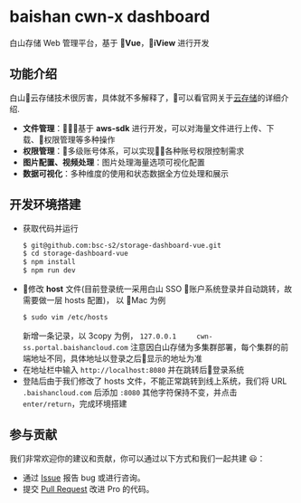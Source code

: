 # baishan cwn-x dashboard

白山存储 Web 管理平台，基于 **Vue**，**iView** 进行开发

## 功能介绍
白山云存储技术很厉害，具体就不多解释了，可以看官网关于[云存储](http://zh.baishancloud.com/tech/cwn/)的详细介绍.

- **文件管理**：基于 **aws-sdk** 进行开发，可以对海量文件进行上传、下载、权限管理等多种操作
- **权限管理**：多级账号体系，可以实现各种账号权限控制需求
- **图片配置、视频处理**：图片处理海量选项可视化配置
- **数据可视化**：多种维度的使用和状态数据全方位处理和展示

## 开发环境搭建

- 获取代码并运行
    ```bash
    $ git@github.com:bsc-s2/storage-dashboard-vue.git
    $ cd storage-dashboard-vue
    $ npm install
    $ npm run dev
    ```
- 修改 **host** 文件(目前登录统一采用白山 SSO 账户系统登录并自动跳转，故需要做一层 hosts 配置)， 以 Mac 为例
    ```bash
    $ sudo vim /etc/hosts
    ```
    新增一条记录，以 3copy 为例， ```127.0.0.1     cwn-ss.portal.baishancloud.com```
    注意因白山存储为多集群部署，每个集群的前端地址不同，具体地址以登录之后显示的地址为准
- 在地址栏中输入 ```http://localhost:8080``` 并在跳转后登录系统
- 登陆后由于我们修改了 hosts 文件，不能正常跳转到线上系统，我们将 URL ```.baishancloud.com``` 后添加 ```:8080``` 其他字符保持不变，并点击 ```enter/return```，完成环境搭建

## 参与贡献

我们非常欢迎你的建议和贡献，你可以通过以下方式和我们一起共建 :smiley:：

- 通过 [Issue](http://github.com/bsc-s2/storage-dashboard-vue/issues) 报告 bug 或进行咨询。
- 提交 [Pull Request](http://github.com/bsc-s2/storage-dashboard-vue/pulls) 改进 Pro 的代码。
